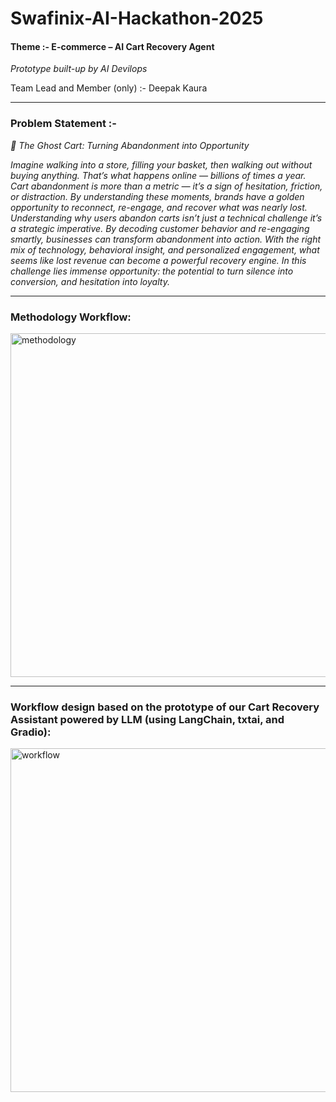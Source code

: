 # Swafinix-AI-Hackathon-2025

#### Theme :- E-commerce – AI Cart Recovery Agent

*Prototype built-up by AI Devilops*

Team Lead and Member (only) :- Deepak Kaura

-----

### Problem Statement :-

*🛒 The Ghost Cart: Turning Abandonment into Opportunity*

*Imagine walking into a store, filling your basket, then walking out without buying anything. That’s what happens online — billions of times a year. Cart abandonment is more than a metric — it’s a sign of hesitation, friction, or distraction. By understanding these moments, brands have a golden opportunity to reconnect, re-engage, and recover what was nearly lost. Understanding why users abandon carts isn’t just a technical challenge it’s a strategic imperative. By decoding customer behavior and re-engaging smartly, businesses can transform abandonment into action. With the right mix of technology, behavioral insight, and personalized engagement, what seems like lost revenue can become a powerful recovery engine. In this challenge lies immense opportunity: the potential to turn silence into conversion, and hesitation into loyalty.*

---

### Methodology Workflow:

<img width="550" height="550" alt="methodology" src="https://github.com/user-attachments/assets/51527f1a-b871-4447-a413-fa8c8893d06e" />

-------

### Workflow design based on the prototype of our Cart Recovery Assistant powered by LLM (using LangChain, txtai, and Gradio):

<img width="550" height="550" alt="workflow" src="https://github.com/user-attachments/assets/a012355e-e717-4815-b0a4-935946f64fa5"/>

